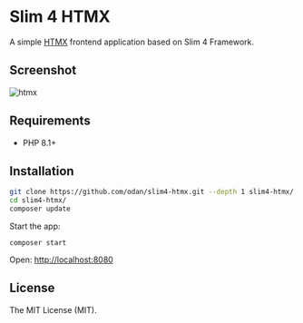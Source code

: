# Slim 4 HTMX

A simple [HTMX](https://htmx.org/) frontend application based on Slim 4 Framework.

## Screenshot

![htmx](https://github.com/odan/slim4-htmx/assets/781074/23f4b187-d817-4e03-a242-6506462dfd51)

## Requirements

* PHP 8.1+

## Installation

```bash
git clone https://github.com/odan/slim4-htmx.git --depth 1 slim4-htmx/
cd slim4-htmx/
composer update
```

Start the app:

```
composer start
```

Open: <http://localhost:8080>

## License

The MIT License (MIT).
